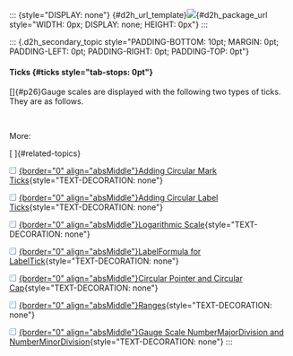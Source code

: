 ::: {style="DISPLAY: none"}
[](ms-xhelp:///?Id=d2h_url_template){#d2h_url_template}![](!package_url!){#d2h_package_url style="WIDTH: 0px; DISPLAY: none; HEIGHT: 0px"}
:::

::: {.d2h_secondary_topic style="PADDING-BOTTOM: 10pt; MARGIN: 0pt; PADDING-LEFT: 0pt; PADDING-RIGHT: 0pt; PADDING-TOP: 0pt"}
#### Ticks {#ticks style="tab-stops: 0pt"}

[]{#p26}Gauge scales are displayed with the following two types of ticks. They are as follows.

 

More:

[ ]{#related-topics}

[![](button.gif){border="0" align="absMiddle"}Adding Circular Mark Ticks](ms-xhelp:///?Id=ba87a3c4-7dfa-4595-88be-bcaed1b4282d){style="TEXT-DECORATION: none"}

[![](button.gif){border="0" align="absMiddle"}Adding Circular Label Ticks](ms-xhelp:///?Id=2b5ee41a-de45-4393-a279-4aae3047f0ec){style="TEXT-DECORATION: none"}

[![](button.gif){border="0" align="absMiddle"}Logarithmic Scale](ms-xhelp:///?Id=ccb50e66-ca33-4783-b4b7-08f1c113ac67){style="TEXT-DECORATION: none"}

[![](button.gif){border="0" align="absMiddle"}LabelFormula for LabelTick](ms-xhelp:///?Id=d7c6d787-bc82-4d31-ba38-820f41d558f4){style="TEXT-DECORATION: none"}

[![](button.gif){border="0" align="absMiddle"}Circular Pointer and Circular Cap](ms-xhelp:///?Id=aadb7e31-7fe9-4eba-b832-8a31f662dbc3){style="TEXT-DECORATION: none"}

[![](button.gif){border="0" align="absMiddle"}Ranges](ms-xhelp:///?Id=d53fff0c-adc2-431a-8452-9051d8ed4169){style="TEXT-DECORATION: none"}

[![](button.gif){border="0" align="absMiddle"}Gauge Scale NumberMajorDivision and NumberMinorDivision](ms-xhelp:///?Id=22082117-aeeb-4290-9d12-0eb2f873d4ed){style="TEXT-DECORATION: none"}
:::
